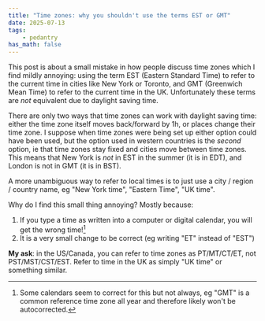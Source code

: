 ```yaml
---
title: "Time zones: why you shouldn't use the terms EST or GMT"
date: 2025-07-13
tags:
    - pedantry
has_math: false
---
```


This post is about a small mistake in how people discuss time zones which I
find mildly annoying: using the term EST (Eastern Standard Time) to refer to
the current time in cities like New York or Toronto, and GMT (Greenwich Mean
Time) to refer to the current time in the UK. Unfortunately these terms are
_not_ equivalent due to daylight saving time.

<!-- TEASER_END -->

There are only two ways that time zones can work with daylight saving time:
either the time zone itself moves back/forward by 1h, or places change their
time zone. I suppose when time zones were being set up either option could have
been used, but the option used in western countries is the _second_ option, ie
that time zones stay fixed and cities move between time zones. This means that
New York is _not_ in EST in the summer (it is in EDT), and London is not in GMT
(it is in BST).

A more unambiguous way to refer to local times is to just use a city / region /
country name, eg "New York time", "Eastern Time", "UK time".

Why do I find this small thing annoying? Mostly because:

1. If you type a time as written into a computer or digital calendar, you will
   get the wrong time![^calendar]
2. It is a very small change to be correct (eg writing "ET" instead of "EST")

**My ask**: in the US/Canada, you can refer to time zones as PT/MT/CT/ET, not
PST/MST/CST/EST. Refer to time in the UK as simply "UK time" or something
similar.

[^calendar]: Some calendars seem to correct for this but not always, eg "GMT" is a common reference time zone all year and therefore likely won't be autocorrected.
